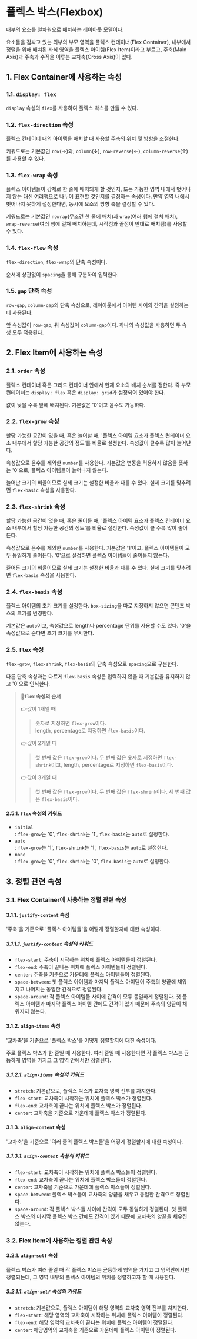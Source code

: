 # 플렉스 박스(Flexbox)

내부의 요소를 일차원으로 배치하는 레이아웃 모델이다.

요소들을 감싸고 있는 외부의 부모 영역을 플렉스 컨테이너(Flex Container), 내부에서 정렬을 위해 배치된 자식 영역을 플렉스 아이템(Flex Item)이라고 부르고, 주축(Main Axis)과 주축과 수직을 이루는 교차축(Cross Axis)이 있다.

## 1. Flex Container에 사용하는 속성

### 1.1. `display: flex`

`display` 속성의 `flex`를 사용하여 플렉스 박스를 만들 수 있다.

### 1.2. `flex-direction` 속성

플렉스 컨테이너 내의 아이템을 배치할 때 사용할 주축의 위치 및 방향을 조절한다.

키워드로는 기본값인 `row`(→)와, `column`(↓), `row-reverse`(←), `column-reverse`(↑)를 사용할 수 있다.

### 1.3. `flex-wrap` 속성

플렉스 아이템들이 강제로 한 줄에 배치되게 할 것인지, 또는 가능한 영역 내에서 벗어나지 않는 대신 여러행으로 나누어 표현할 것인지를 결정하는 속성이다. 만약 영역 내에서 벗어나지 못하게 설정한다면, 동시에 요소의 방향 축을 결정할 수 있다.

키워드로는 기본값인 `nowrap`(무조건 한 줄에 배치)과 `wrap`(여러 행에 걸쳐 배치), `wrap-reverse`(여러 행에 걸쳐 배치하는데, 시작점과 끝점이 반대로 배치됨)를 사용할 수 있다.

### 1.4. `flex-flow` 속성

`flex-direction`, `flex-wrap`의 단축 속성이다.

순서에 상관없이 `spacing`을 통해 구분하여 입력한다.

### 1.5. `gap` 단축 속성

`row-gap`, `column-gap`의 단축 속성으로, 레이아웃에서 아이템 사이의 간격을 설정하는 데 사용된다.

앞 속성값이 `row-gap`, 뒤 속성값이 `column-gap`이다. 하나의 속성값을 사용하면 두 속성 모두 적용된다.

## 2. Flex Item에 사용하는 속성

### 2.1. `order` 속성

플렉스 컨테이너 혹은 그리드 컨테이너 안에서 현재 요소의 배치 순서를 정한다. 즉 부모 컨테이너는 `display: flex` 혹은 `display: grid`가 설정되어 있어야 한다.

값이 낮을 수록 앞에 배치된다. 기본값은 '0'이고 음수도 가능하다.

### 2.2. `flex-grow` 속성

할당 가능한 공간이 있을 때, 혹은 늘어날 때, '플렉스 아이템 요소가 플렉스 컨테이너 요소 내부에서 할당 가능한 공간의 정도'를 비율로 설정한다. 속성값이 클수록 많이 늘어난다.

속성값으로 음수를 제외한 `number`를 사용한다. 기본값은 변동을 허용하지 않음을 뜻하는 '0'으로, 플렉스 아이템들이 늘어나지 않는다.

늘어난 크기의 비율이므로 실제 크기는 설정한 비율과 다를 수 있다. 실제 크기를 맞추려면 `flex-basic` 속성을 사용한다.

### 2.3. `flex-shrink` 속성

할당 가능한 공간이 없을 때, 혹은 줄어들 때, '플렉스 아이템 요소가 플렉스 컨테이너 요소 내부에서 할당 가능한 공간의 정도'를 비율로 설정한다. 속성값이 클 수록 많이 줄어든다.

속성값으로 음수를 제외한 `number`를 사용한다. 기본값은 '1'이고, 플렉스 아이템들이 모두 동일하게 줄어든다. '0'으로 설정하면 플렉스 아이템들이 줄어들지 않는다.

줄어든 크기의 비율이므로 실제 크기는 설정한 비율과 다를 수 있다. 실제 크기를 맞추려면 `flex-basis` 속성을 사용한다.

### 2.4. `flex-basis` 속성

플렉스 아이템의 초기 크기를 설정한다. `box-sizing`을 따로 지정하지 않으면 콘텐츠 박스의 크기를 변경한다.

기본값은 `auto`이고, 속성값으로 length나 percentage 단위를 사용할 수도 있다. '0'을 속성값으로 준다면 초기 크기를 무시한다.

### 2.5. `flex` 속성

`flex-grow`, `flex-shrink`, `flex-basis`의 단축 속성으로 `spacing`으로 구분한다.

다른 단축 속성과는 다르게 `flex-basis` 속성은 입력하지 않을 때 기본값을 유지하지 않고 '0'으로 인식한다.

> **📌`flex` 속성의 순서**
>
> 👉값이 1개일 때
>
> > 숫자로 지정하면 `flex-grow`이다.  
> > length, percentage로 지정하면 `flex-basis`이다.
>
> 👉값이 2개일 때
>
> > 첫 번째 값은 `flex-grow`이다.
> > 두 번째 값은 숫자로 지정하면 `flex-shrink`이고, length, percentage로 지정하면 `flex-basis`이다.
>
> 👉값이 3개일 때
>
> > 첫 번째 값은 `flex-grow`이다.
> > 두 번째 값은 `flex-shrink`이다.
> > 세 번째 값은 `flex-basis`이다.

#### 2.5.1. `flex` 속성의 키워드

- `initial`  
  : `flex-grow`는 '0', `flex-shrink`는 '1', `flex-basis`는 `auto`로 설정한다.
- `auto`  
  : `flex-grow`는 '1', `flex-shrink`는 '1', `flex-basis`는 `auto`로 설정한다.
- `none`  
  : `flex-grow`는 '0', `flex-shrink`는 '0', `flex-basis`는 `auto`로 설정한다.

## 3. 정렬 관련 속성

### 3.1. Flex Container에 사용하는 정렬 관련 속성

#### 3.1.1. `justify-content` 속성

'주축'을 기준으로 '플렉스 아이템들'을 어떻게 정렬할지에 대한 속성이다.

##### 3.1.1.1. `justify-content` 속성의 키워드

- `flex-start`: 주축이 시작하는 위치에 플렉스 아이템들이 정렬된다.
- `flex-end`: 주축이 끝나는 위치에 플렉스 아이템들이 정렬된다.
- `center`: 주축을 기준으로 가운데에 플렉스 아이템들이 정렬된다.
- `space-between`: 첫 플렉스 아이템과 마지막 플렉스 아이템이 주축의 양끝에 채워지고 나머지는 동일한 간격으로 정렬된다.
- `space-around`: 각 플렉스 아이템들 사이에 간격이 모두 동일하게 정렬된다. 첫 플렉스 아이템과 마지막 플렉스 아이템 간에도 간격이 있기 때문에 주축의 양끝이 채워지지 않는다.

#### 3.1.2. `align-items` 속성

'교차축'을 기준으로 '플렉스 박스'를 어떻게 정렬할지에 대한 속성이다.

주로 플렉스 박스가 한 줄일 때 사용한다. 여러 줄일 때 사용한다면 각 플렉스 박스는 균등하게 영역을 가지고 그 영역 안에서만 정렬된다.

##### 3.1.2.1. `align-items` 속성의 키워드

- `stretch`: 기본값으로, 플렉스 박스가 교차축 영역 전부를 차지한다.
- `flex-start`: 교차축이 시작하는 위치에 플렉스 박스가 정렬된다.
- `flex-end`: 교차축이 끝나는 위치에 플렉스 박스가 정렬된다.
- `center`: 교차축을 기준으로 가운데에 플렉스 박스가 정렬된다.

#### 3.1.3. `align-content` 속성

'교차축'을 기준으로 '여러 줄의 플렉스 박스들'을 어떻게 정렬할지에 대한 속성이다.

##### 3.1.3.1. `align-content` 속성의 키워드

- `flex-start`: 교차축이 시작하는 위치에 플렉스 박스들이 정렬된다.
- `flex-end`: 교차축이 끝나는 위치에 플렉스 박스들이 정렬된다.
- `center`: 교차축을 기준으로 가운데에 플렉스 박스들이 정렬된다.
- `space-between`: 플렉스 박스들이 교차축의 양끝을 채우고 동일한 간격으로 정렬된다.
- `space-around`: 각 플렉스 박스들 사이에 간격이 모두 동일하게 정렬된다. 첫 플렉스 박스와 마지막 플렉스 박스 간에도 간격이 있기 때문에 교차축의 양끝을 채우진 않는다.

### 3.2. Flex Item에 사용하는 정렬 관련 속성

#### 3.2.1. `align-self` 속성

플렉스 박스가 여러 줄일 때 각 플렉스 박스는 균등하게 영역을 가지고 그 영역안에서만 정렬되는데, 그 영역 내부의 플렉스 아이템의 위치를 정렬하고자 할 때 사용한다.

##### 3.2.1.1. `align-self` 속성의 키워드

- `stretch`: 기본값으로, 플렉스 아이템이 해당 영역의 교차축 영역 전부를 차지한다.
- `flex-start`: 해당 영역의 교차축이 시작하는 위치에 플렉스 아이템이 정렬된다.
- `flex-end`: 해당 영역의 교차축이 끝나는 위치에 플렉스 아이템이 정렬된다.
- `center`: 해당영역의 교차축을 기준으로 가운데에 플렉스 아이템이 정렬된다.
